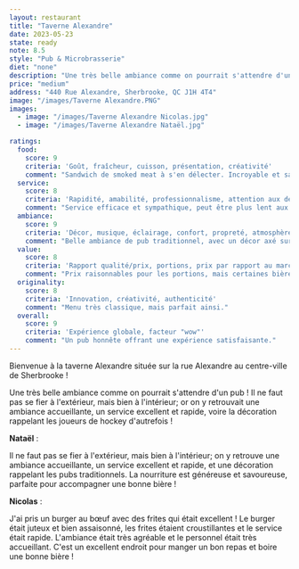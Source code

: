 ```yaml
---
layout: restaurant
title: "Taverne Alexandre"
date: 2023-05-23
state: ready
note: 8.5
style: "Pub & Microbrasserie"
diet: "none"
description: "Une très belle ambiance comme on pourrait s'attendre d'un pub !"
price: "medium"
address: "440 Rue Alexandre, Sherbrooke, QC J1H 4T4"
image: "/images/Taverne Alexandre.PNG"
images:
  - image: "/images/Taverne Alexandre Nicolas.jpg"
  - image: "/images/Taverne Alexandre Nataël.jpg"

ratings:
  food:
    score: 9
    criteria: 'Goût, fraîcheur, cuisson, présentation, créativité'
    comment: "Sandwich de smoked meat à s'en délecter. Incroyable et savoureux."
  service:
    score: 8
    criteria: 'Rapidité, amabilité, professionnalisme, attention aux détails'
    comment: "Service efficace et sympathique, peut être plus lent aux heures de pointe."
  ambiance:
    score: 9
    criteria: 'Décor, musique, éclairage, confort, propreté, atmosphère générale'
    comment: "Belle ambiance de pub traditionnel, avec un décor axé sur le hockey !"
  value:
    score: 8
    criteria: 'Rapport qualité/prix, portions, prix par rapport au marché'
    comment: "Prix raisonnables pour les portions, mais certaines bières un peu chères."
  originality:
    score: 8
    criteria: 'Innovation, créativité, authenticité'
    comment: "Menu très classique, mais parfait ainsi."
  overall:
    score: 9
    criteria: 'Expérience globale, facteur "wow"'
    comment: "Un pub honnête offrant une expérience satisfaisante."
---
```




Bienvenue à la taverne Alexandre située sur la rue Alexandre au centre-ville de Sherbrooke !

Une très belle ambiance comme on pourrait s'attendre d'un pub ! Il ne faut pas se fier à l'extérieur, mais bien à l'intérieur; or on y retrouvait une ambiance accueillante, un service excellent et rapide, voire la décoration rappelant les joueurs de hockey d'autrefois !

<strong>Nataël</strong> :

Il ne faut pas se fier à l'extérieur, mais bien à l'intérieur; on y retrouve une ambiance accueillante, un service excellent et rapide, et une décoration rappelant les pubs traditionnels. La nourriture est généreuse et savoureuse, parfaite pour accompagner une bonne bière !

<strong>Nicolas</strong> :

J'ai pris un burger au bœuf avec des frites qui était excellent ! Le burger était juteux et bien assaisonné, les frites étaient croustillantes et le service était rapide. L'ambiance était très agréable et le personnel était très accueillant. C'est un excellent endroit pour manger un bon repas et boire une bonne bière !